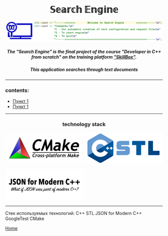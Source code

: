 <a id="home"></a>
<h1 align="center"> 𝕊𝕖𝕒𝕣𝕔𝕙 𝔼𝕟𝕘𝕚𝕟𝕖 </h1>

[![](/img/intro.png)](https://github.com/shurk4/SearchEngine "Search Engine")

<h5 align="center"> The "Search Engine" is the final project of the course "Developer in C++ from scratch" on the training platform <a href="https://go.skillbox.ru/"> "SkillBox"</a>. </h5>
<h5 align="center">This application searches through text documents</h5>


---

### contents:
* [Пункт 1](#a1) 
* [Пункт 1](#a1)

---
<h3 align="center">technology stack</h3>

[![](/img/cmake.png)](https://cmake.org/ "CMake")
[![](/img/cpp_stl.png)](https://en.wikipedia.org/wiki/Standard_Template_Library "C++ Standart Template Library")

[![](/img/nloJson.png)](https://json.nlohmann.me/ "Nlohmann JSON")


---

Стек используемых технологий:
C++
STL
JSON for Modern C++
GoogleTest
CMake



[Home](#home)
